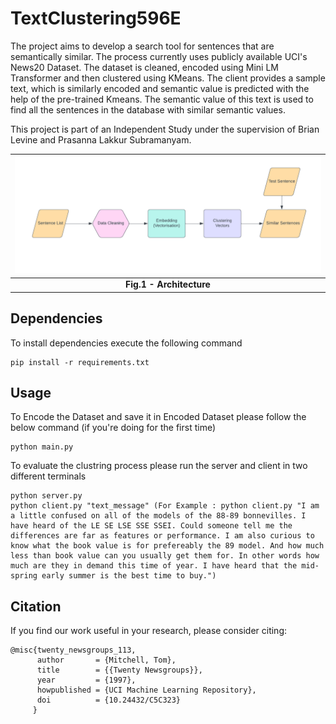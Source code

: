 # TextClustering596E
The project aims to develop a search tool for sentences that are semantically similar. The process currently uses publicly available UCI's News20 Dataset. The dataset is cleaned, encoded using Mini LM Transformer and then clustered using KMeans. The client provides a sample text, which is similarly encoded and semantic value is predicted with the help of the pre-trained Kmeans. The semantic value of this text is used to find all the sentences in the database with similar semantic values.

This project is part of an Independent Study under the supervision of Brian Levine and Prasanna Lakkur Subramanyam. 


![Architecture](images/Algorithm.png)|
|:--:|
| <b> Fig.1 - Architecture</b>|

## Dependencies
To install dependencies execute the following command

    pip install -r requirements.txt

## Usage
To Encode the Dataset and save it in Encoded Dataset please follow the below command (if you're doing for the first time) 

    python main.py

To evaluate the clustring process please run the server and client in two different terminals

    python server.py
    python client.py "text_message" (For Example : python client.py "I am a little confused on all of the models of the 88-89 bonnevilles. I have heard of the LE SE LSE SSE SSEI. Could someone tell me the differences are far as features or performance. I am also curious to know what the book value is for prefereably the 89 model. And how much less than book value can you usually get them for. In other words how much are they in demand this time of year. I have heard that the mid-spring early summer is the best time to buy.")

## Citation
If you find our work useful in your research, please consider citing:  

    @misc{twenty_newsgroups_113,
          author       = {Mitchell, Tom},
          title        = {{Twenty Newsgroups}},
          year         = {1997},
          howpublished = {UCI Machine Learning Repository},
          doi          = {10.24432/C5C323}
         }
